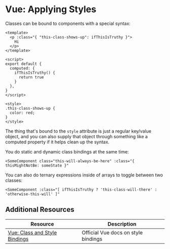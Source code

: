 # Vue: Applying Styles

Classes can be bound to components with a special syntax:

```vue
<template>
  <p :class="{ "this-class-shows-up": ifThisIsTruthy }">
    Hi
  </p>
</template>

<script>
export default {
  computed: {
    ifThisIsTruthy() {
      return true
    }
  },
}
</script>

<style>
.this-class-shows-up {
  color: red;
}
</style>
```

The thing that's bound to the `style` attribute is just a regular key/value object, and you can also supply that object through something like a computed property if it helps clean up the syntax.

You do static and dynamic class bindings at the same time:

```vue
<SomeComponent class="this-will-always-be-here" :class="{ thisMightNotBe: someState }"
```

You can also do ternary expressions inside of arrays to toggle between two classes:

```vue
<SomeComponent :class="[ ifThisIsTruthy ? 'this-class-will-there' : 'otherwise-this-will' ]"
```

## Additional Resources

| Resource | Description |
| --- | --- |
| [Vue: Class and Style Bindings](https://v3.vuejs.org/guide/class-and-style.html#class-and-style-bindings) | Official Vue docs on style bindings |
